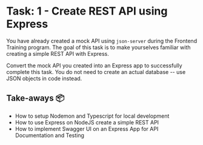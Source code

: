 # Task: 1 - Create REST API using Express

You have already created a mock API using `json-server` during the Frontend Training program. The goal of this task is to make yourselves familiar with creating a simple REST API with Express.

Convert the mock API you created into an Express app to successfully complete this task. You do not need to create an actual database -- use JSON objects in code instead.

## Take-aways 📦

- How to setup Nodemon and Typescript for local development
- How to use Express on NodeJS create a simple REST API
- How to implement Swagger UI on an Express App for API Documentation and Testing
